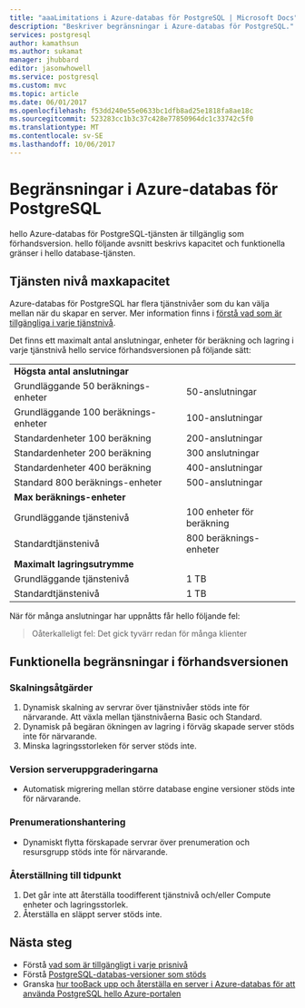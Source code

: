 ```yaml
---
title: "aaaLimitations i Azure-databas för PostgreSQL | Microsoft Docs"
description: "Beskriver begränsningar i Azure-databas för PostgreSQL."
services: postgresql
author: kamathsun
ms.author: sukamat
manager: jhubbard
editor: jasonwhowell
ms.service: postgresql
ms.custom: mvc
ms.topic: article
ms.date: 06/01/2017
ms.openlocfilehash: f53dd240e55e0633bc1dfb8ad25e1818fa8ae18c
ms.sourcegitcommit: 523283cc1b3c37c428e77850964dc1c33742c5f0
ms.translationtype: MT
ms.contentlocale: sv-SE
ms.lasthandoff: 10/06/2017
---
```

# <a name="limitations-in-azure-database-for-postgresql"></a>Begränsningar i Azure-databas för PostgreSQL
hello Azure-databas för PostgreSQL-tjänsten är tillgänglig som förhandsversion. hello följande avsnitt beskrivs kapacitet och funktionella gränser i hello database-tjänsten.

## <a name="service-tier-maximums"></a>Tjänsten nivå maxkapacitet
Azure-databas för PostgreSQL har flera tjänstnivåer som du kan välja mellan när du skapar en server. Mer information finns i [förstå vad som är tillgängliga i varje tjänstnivå](concepts-service-tiers.md).  

Det finns ett maximalt antal anslutningar, enheter för beräkning och lagring i varje tjänstnivå hello service förhandsversionen på följande sätt: 

|                            |                   |
| :------------------------- | :---------------- |
| **Högsta antal anslutningar**        |                   |
| Grundläggande 50 beräknings-enheter     | 50-anslutningar    |
| Grundläggande 100 beräknings-enheter    | 100-anslutningar   |
| Standardenheter 100 beräkning | 200-anslutningar   |
| Standardenheter 200 beräkning | 300 anslutningar   |
| Standardenheter 400 beräkning | 400-anslutningar   |
| Standard 800 beräknings-enheter | 500-anslutningar   |
| **Max beräknings-enheter**      |                   |
| Grundläggande tjänstenivå         | 100 enheter för beräkning |
| Standardtjänstenivå      | 800 beräknings-enheter |
| **Maximalt lagringsutrymme**            |                   |
| Grundläggande tjänstenivå         | 1 TB              |
| Standardtjänstenivå      | 1 TB              |

När för många anslutningar har uppnåtts får hello följande fel:
> Oåterkalleligt fel: Det gick tyvärr redan för många klienter

## <a name="preview-functional-limitations"></a>Funktionella begränsningar i förhandsversionen
### <a name="scale-operations"></a>Skalningsåtgärder
1.  Dynamisk skalning av servrar över tjänstnivåer stöds inte för närvarande. Att växla mellan tjänstnivåerna Basic och Standard.
2.  Dynamisk på begäran ökningen av lagring i förväg skapade server stöds inte för närvarande.
3.  Minska lagringsstorleken för server stöds inte.

### <a name="server-version-upgrades"></a>Version serveruppgraderingarna
- Automatisk migrering mellan större database engine versioner stöds inte för närvarande.

### <a name="subscription-management"></a>Prenumerationshantering
- Dynamiskt flytta förskapade servrar över prenumeration och resursgrupp stöds inte för närvarande.

### <a name="point-in-time-restore"></a>Återställning till tidpunkt
1.  Det går inte att återställa toodifferent tjänstnivå och/eller Compute enheter och lagringsstorlek.
2.  Återställa en släppt server stöds inte.

## <a name="next-steps"></a>Nästa steg
- Förstå [vad som är tillgängligt i varje prisnivå](concepts-service-tiers.md)
- Förstå [PostgreSQL-databas-versioner som stöds](concepts-supported-versions.md)
- Granska [hur tooBack upp och återställa en server i Azure-databas för att använda PostgreSQL hello Azure-portalen](howto-restore-server-portal.md)
